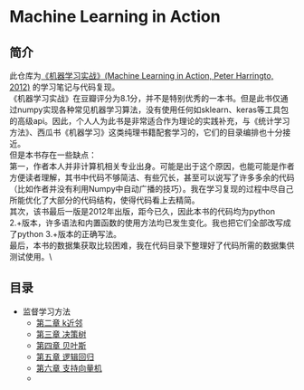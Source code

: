 # Machine Learning in Action
## 简介
此仓库为[《机器学习实战》(Machine Learning in Action, Peter Harringto, 2012)](https://www.manning.com/books/machine-learning-in-action) 的学习笔记与代码复现。\
《机器学习实战》在豆瓣评分为8.1分，并不是特别优秀的一本书。但是此书仅通过numpy实现各种常见机器学习算法，没有使用任何如sklearn、keras等工具包的高级api。因此，个人人为此书是非常适合作为理论的实践补充，与《统计学习方法》、西瓜书《机器学习》这类纯理书籍配套学习的，它们的目录编排也十分接近。\
但是本书存在一些缺点：\
第一，作者本人并非计算机相关专业出身。可能是出于这个原因，也能可能是作者方便读者理解，其书中代码不够简洁、有些冗长，甚至可以说写了许多多余的代码（比如作者并没有利用Numpy中自动广播的技巧）。我在学习复现的过程中尽自己所能优化了大部分的代码结构，使得代码看上去精简。\
其次，该书最后一版是2012年出版，距今已久，因此本书的代码均为python 2.+版本，许多语法和内置函数的使用方法均已发生变化。我也把它们全部改写成了python 3.+版本的正确写法。\
最后，本书的数据集获取比较困难，我在代码目录下整理好了代码所需的数据集供测试使用。\
## 目录
+ 监督学习方法
  + [第二章 k近邻](./Ch02_kNN)
  + [第三章 决策树](./Ch02_kNN)
  + [第四章 贝叶斯](./Ch02_kNN)
  + [第五章 逻辑回归](./Ch02_kNN)
  + [第六章 支持向量机](./Ch02_kNN)
  + []()



